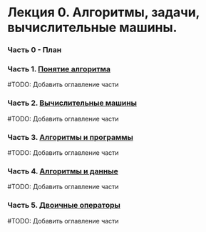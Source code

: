 # Лекция 0.  Алгоритмы, задачи, вычислительные машины.

### Часть 0 - План

### Часть 1. [Понятие алгоритма](0_1_algorithms.md)
#TODO: Добавить оглавление части

### Часть 2. [Вычислительные машины](0_2_computers.md)
#TODO: Добавить оглавление части

### Часть 3. [Алгоритмы и программы](0_3_programms.md)
#TODO: Добавить оглавление части

### Часть 4. [Алгоритмы и данные](0_4_variables.md)
#TODO: Добавить оглавление части

### Часть 5. [Двоичные операторы](0_5_binary_operators.md)
#TODO: Добавить оглавление части


